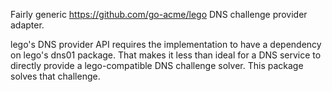 Fairly generic https://github.com/go-acme/lego DNS challenge provider adapter.

lego's DNS provider API requires the implementation to have a dependency on
lego's dns01 package.  That makes it less than ideal for a DNS service to
directly provide a lego-compatible DNS challenge solver.  This package solves
that challenge.
